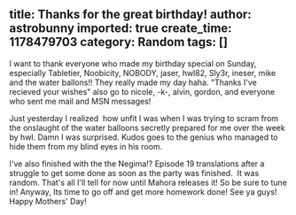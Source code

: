 title: Thanks for the great birthday!
author: astrobunny
imported: true
create_time: 1178479703
category: Random
tags: []
---
I want to thank everyone who made my birthday special on Sunday, especially Tabletier, Noobicity, NOBODY, jaser, hwl82, Sly3r, ineser, mike and the water ballons!! They really made my day haha. "Thanks I've recieved your wishes" also go to nicole, -k-, alvin, gordon, and everyone who sent me mail and MSN messages!<!--more-->  
  
Just yesterday I realized &nbsp;how unfit I was when I was trying to scram from the onslaught of the water balloons secretly prepared for me over the week by hwl. Damn I was surprised. Kudos goes to the genius who managed to hide them from my blind eyes in his room.  
  
I've also finished with the the Negima!? Episode 19 translations after a struggle to get some done as soon as the party was finished. &nbsp;It was random. That's all I'll tell for now until Mahora releases it! So be sure to tune in! Anyway, Its time to go off and get more homework done! See ya guys! Happy Mothers' Day!

